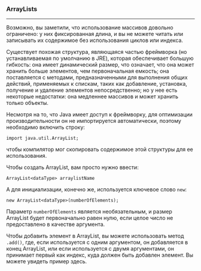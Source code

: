 ### ArrayLists
***

Возможно, вы заметили, что использование массивов довольно ограничено: у них фиксированная длина, и вы не можете читать или записывать их содержимое без использования циклов или индекса.

Существует похожая структура, являющаяся частью фреймворка (но устанавливаемая по умолчанию в JRE), которая обеспечивает большую гибкость: она имеет динамический размер, что означает, что она может хранить больше элементов, чем первоначальная емкость; она поставляется с методами, предназначенными для выполнения общих действий, применяемых к спискам, таких как добавление, установка, получение и удаление элементов непосредственно; но у нее есть некоторые недостатки: она медленнее массивов и может хранить только объекты.

Несмотря на то, что Java имеет доступ к фреймворку, для оптимизации производительности он не импортируется автоматически, поэтому необходимо включить строку:

`import java.util.ArrayList;`

чтобы компилятор мог скопировать содержимое этой структуры для ее использования.

Чтобы создать ArrayList, вам просто нужно ввести:

`ArrayList<dataType> arraylistName`

А для инициализации, конечно же, используется ключевое слово `new`:

`new ArrayList<dataType>(numberOfElements);`

Параметр `numberOfElements` является необязательным, и размер ArrayList будет первоначально равен нулю, если целое число не предоставлено в качестве аргумента.

Чтобы добавить элемент в ArrayList, вы можете использовать метод `.add()`, где, если используется с одним аргументом, он добавляется в конец ArrayList, или если используется с двумя аргументами, он принимает первый как индекс, куда должен быть добавлен элемент. Вы можете увидеть пример здесь.
